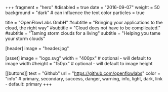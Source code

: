 +++
fragment = "hero"
#disabled = true
date = "2016-09-07"
weight = 50
background = "dark" # can influence the text color
particles = true

title = "OpenFlowLabs GmbH"
#subtitle = "Bringing your applications to the cloud, the right way"
#subtitle = "Cloud does not have to be complicated."
#subtitle = "Taming storm clouds for a living"
subtitle = "Helping you tame your storm clouds"

[header]
  image = "header.jpg"

[asset]
  image = "logo.svg"
  width = "400px" # optional - will default to image width
  #height = "150px" # optional - will default to image height

[[buttons]]
  text = "Github"
  url = "https://github.com/openflowlabs"
  color = "info" # primary, secondary, success, danger, warning, info, light, dark, link - default: primary
+++
